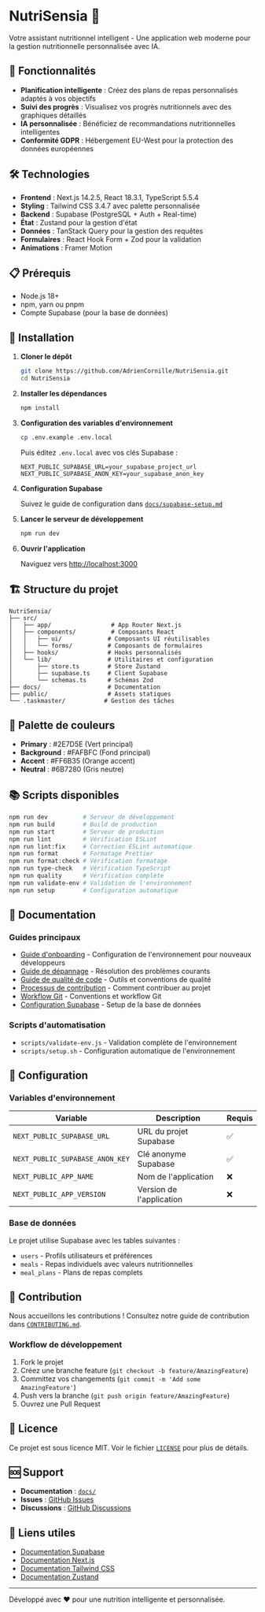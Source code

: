 # NutriSensia 🍎

Votre assistant nutritionnel intelligent - Une application web moderne pour la gestion nutritionnelle personnalisée avec IA.

## 🚀 Fonctionnalités

- **Planification intelligente** : Créez des plans de repas personnalisés adaptés à vos objectifs
- **Suivi des progrès** : Visualisez vos progrès nutritionnels avec des graphiques détaillés
- **IA personnalisée** : Bénéficiez de recommandations nutritionnelles intelligentes
- **Conformité GDPR** : Hébergement EU-West pour la protection des données européennes

## 🛠️ Technologies

- **Frontend** : Next.js 14.2.5, React 18.3.1, TypeScript 5.5.4
- **Styling** : Tailwind CSS 3.4.7 avec palette personnalisée
- **Backend** : Supabase (PostgreSQL + Auth + Real-time)
- **État** : Zustand pour la gestion d'état
- **Données** : TanStack Query pour la gestion des requêtes
- **Formulaires** : React Hook Form + Zod pour la validation
- **Animations** : Framer Motion

## 📋 Prérequis

- Node.js 18+
- npm, yarn ou pnpm
- Compte Supabase (pour la base de données)

## 🚀 Installation

1. **Cloner le dépôt**

   ```bash
   git clone https://github.com/AdrienCornille/NutriSensia.git
   cd NutriSensia
   ```

2. **Installer les dépendances**

   ```bash
   npm install
   ```

3. **Configuration des variables d'environnement**

   ```bash
   cp .env.example .env.local
   ```

   Puis éditez `.env.local` avec vos clés Supabase :

   ```env
   NEXT_PUBLIC_SUPABASE_URL=your_supabase_project_url
   NEXT_PUBLIC_SUPABASE_ANON_KEY=your_supabase_anon_key
   ```

4. **Configuration Supabase**

   Suivez le guide de configuration dans [`docs/supabase-setup.md`](docs/supabase-setup.md)

5. **Lancer le serveur de développement**

   ```bash
   npm run dev
   ```

6. **Ouvrir l'application**

   Naviguez vers [http://localhost:3000](http://localhost:3000)

## 🏗️ Structure du projet

```
NutriSensia/
├── src/
│   ├── app/                 # App Router Next.js
│   ├── components/          # Composants React
│   │   ├── ui/             # Composants UI réutilisables
│   │   └── forms/          # Composants de formulaires
│   ├── hooks/              # Hooks personnalisés
│   └── lib/                # Utilitaires et configuration
│       ├── store.ts        # Store Zustand
│       ├── supabase.ts     # Client Supabase
│       └── schemas.ts      # Schémas Zod
├── docs/                   # Documentation
├── public/                 # Assets statiques
└── .taskmaster/           # Gestion des tâches
```

## 🎨 Palette de couleurs

- **Primary** : #2E7D5E (Vert principal)
- **Background** : #FAFBFC (Fond principal)
- **Accent** : #FF6B35 (Orange accent)
- **Neutral** : #6B7280 (Gris neutre)

## 📚 Scripts disponibles

```bash
npm run dev          # Serveur de développement
npm run build        # Build de production
npm run start        # Serveur de production
npm run lint         # Vérification ESLint
npm run lint:fix     # Correction ESLint automatique
npm run format       # Formatage Prettier
npm run format:check # Vérification formatage
npm run type-check   # Vérification TypeScript
npm run quality      # Vérification complète
npm run validate-env # Validation de l'environnement
npm run setup        # Configuration automatique
```

## 📖 Documentation

### Guides principaux

- [Guide d'onboarding](docs/onboarding.md) - Configuration de l'environnement pour nouveaux développeurs
- [Guide de dépannage](docs/troubleshooting.md) - Résolution des problèmes courants
- [Guide de qualité de code](docs/code-quality.md) - Outils et conventions de qualité
- [Processus de contribution](docs/contribution-process.md) - Comment contribuer au projet
- [Workflow Git](docs/git-workflow.md) - Conventions et workflow Git
- [Configuration Supabase](docs/supabase-setup.md) - Setup de la base de données

### Scripts d'automatisation

- `scripts/validate-env.js` - Validation complète de l'environnement
- `scripts/setup.sh` - Configuration automatique de l'environnement

## 🔧 Configuration

### Variables d'environnement

| Variable                        | Description              | Requis |
| ------------------------------- | ------------------------ | ------ |
| `NEXT_PUBLIC_SUPABASE_URL`      | URL du projet Supabase   | ✅     |
| `NEXT_PUBLIC_SUPABASE_ANON_KEY` | Clé anonyme Supabase     | ✅     |
| `NEXT_PUBLIC_APP_NAME`          | Nom de l'application     | ❌     |
| `NEXT_PUBLIC_APP_VERSION`       | Version de l'application | ❌     |

### Base de données

Le projet utilise Supabase avec les tables suivantes :

- `users` - Profils utilisateurs et préférences
- `meals` - Repas individuels avec valeurs nutritionnelles
- `meal_plans` - Plans de repas complets

## 🤝 Contribution

Nous accueillons les contributions ! Consultez notre guide de contribution dans [`CONTRIBUTING.md`](CONTRIBUTING.md).

### Workflow de développement

1. Fork le projet
2. Créez une branche feature (`git checkout -b feature/AmazingFeature`)
3. Committez vos changements (`git commit -m 'Add some AmazingFeature'`)
4. Push vers la branche (`git push origin feature/AmazingFeature`)
5. Ouvrez une Pull Request

## 📄 Licence

Ce projet est sous licence MIT. Voir le fichier [`LICENSE`](LICENSE) pour plus de détails.

## 🆘 Support

- **Documentation** : [`docs/`](docs/)
- **Issues** : [GitHub Issues](https://github.com/AdrienCornille/NutriSensia/issues)
- **Discussions** : [GitHub Discussions](https://github.com/AdrienCornille/NutriSensia/discussions)

## 🔗 Liens utiles

- [Documentation Supabase](https://supabase.com/docs)
- [Documentation Next.js](https://nextjs.org/docs)
- [Documentation Tailwind CSS](https://tailwindcss.com/docs)
- [Documentation Zustand](https://github.com/pmndrs/zustand)

---

Développé avec ❤️ pour une nutrition intelligente et personnalisée.

